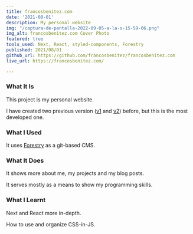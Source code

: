 ```yaml
---
title: francosbenitez.com
date: '2021-08-01'
description: My personal website
img: "/captura-de-pantalla-2022-09-05-a-la-s-15-59-06.png"
img_alt: francosbenitez.com Cover Photo
featured: true
tools_used: Next, React, styled-components, Forestry
published: 2021/08/01
github_url: https://github.com/francosbenitez/francosbenitez.com
live_url: https://francosbenitez.com/

---
```

### What It Is

This project is my personal website. 

I have created two previous version ([v1](http://francosbenitez.netlify.app/) and [v2](https://github.com/francosbenitez/v2)) before, but this is the most developed one.

### What I Used

It uses [Forestry](https://forestry.io/ "Forestry") as a git-based CMS.

### What It Does

It shows more about me, my projects and my blog posts. 

It serves mostly as a means to show my programming skills.

### What I Learnt

Next and React more in-depth.

How to use and organize CSS-in-JS.